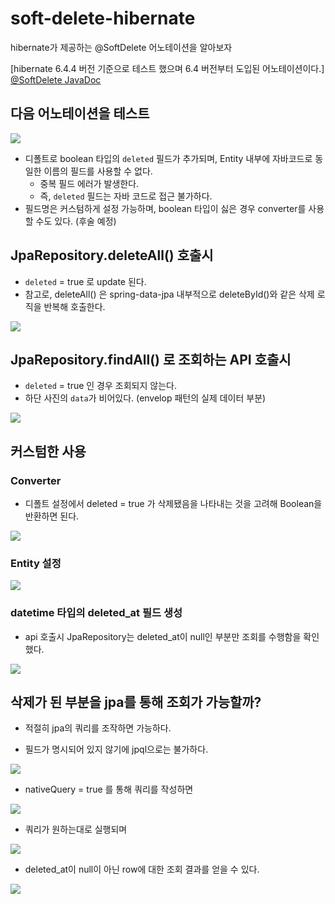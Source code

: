 # soft-delete-hibernate
hibernate가 제공하는 @SoftDelete 어노테이션을 알아보자

[hibernate 6.4.4 버전 기준으로 테스트 했으며 6.4 버전부터 도입된 어노테이션이다.]
[@SoftDelete JavaDoc](https://docs.jboss.org/hibernate/orm/6.5/javadocs/org/hibernate/annotations/SoftDelete.html)

## 다음 어노테이션을 테스트

![](https://github.com/ohksj77/soft-delete-hibernate/assets/89020004/af3c4eb3-3724-490c-903f-af7db7a1aca0)

- 디폴트로 boolean 타입의 `deleted` 필드가 추가되며, Entity 내부에 자바코드로 동일한 이름의 필드를 사용할 수 없다.
    - 중복 필드 에러가 발생한다.
    - 즉, `deleted` 필드는 자바 코드로 접근 불가하다.
- 필드명은 커스텀하게 설정 가능하며, boolean 타입이 싫은 경우 converter를 사용할 수도 있다. (후술 예정)

## JpaRepository.deleteAll() 호출시
- `deleted` = true 로 update 된다.
- 참고로, deleteAll() 은 spring-data-jpa 내부적으로 deleteById()와 같은 삭제 로직을 반복해 호출한다.

![](https://github.com/ohksj77/soft-delete-hibernate/assets/89020004/484e8b10-3880-4ab9-bc32-58409292e577)

## JpaRepository.findAll() 로 조회하는 API 호출시
- `deleted` = true 인 경우 조회되지 않는다.
- 하단 사진의 `data`가 비어있다. (envelop 패턴의 실제 데이터 부분)
  
![](https://github.com/ohksj77/soft-delete-hibernate/assets/89020004/6720975f-5fca-47c3-b906-20edc2fbdfc0)


## 커스텀한 사용
### Converter
- 디폴트 설정에서 deleted = true 가 삭제됐음을 나타내는 것을 고려해 Boolean을 반환하면 된다.


![](https://github.com/ohksj77/soft-delete-hibernate/assets/89020004/3290120d-777d-4afc-a82c-c1199872cb4f)

### Entity 설정
![](https://github.com/ohksj77/soft-delete-hibernate/assets/89020004/7fddbcc8-fda0-4dff-b6bd-a3a3fcf647f8)

### datetime 타입의 deleted_at 필드 생성
- api 호출시 JpaRepository는 deleted_at이 null인 부분만 조회를 수행함을 확인했다.

  
![](https://github.com/ohksj77/soft-delete-hibernate/assets/89020004/2296993e-b73f-4920-b3c5-7ba57453221a)

## 삭제가 된 부분을 jpa를 통해 조회가 가능할까?
- 적절히 jpa의 쿼리를 조작하면 가능하다.

- 필드가 명시되어 있지 않기에 jpql으로는 불가하다.

![](https://github.com/ohksj77/soft-delete-hibernate/assets/89020004/8c995c4e-1173-4c06-9f26-c0839e129e26)

- nativeQuery = true 를 통해 쿼리를 작성하면

![](https://github.com/ohksj77/soft-delete-hibernate/assets/89020004/c6dae11f-12a4-4eec-ba52-4382fc3d6ea8)

- 쿼리가 원하는대로 실행되며

![](https://github.com/ohksj77/soft-delete-hibernate/assets/89020004/7e582269-5602-4bb8-a797-38ac80a50fd9)

- deleted_at이 null이 아닌 row에 대한 조회 결과를 얻을 수 있다.

![](https://github.com/ohksj77/soft-delete-hibernate/assets/89020004/ffc0c129-311e-42e2-b929-a8023f2f5fd2)
